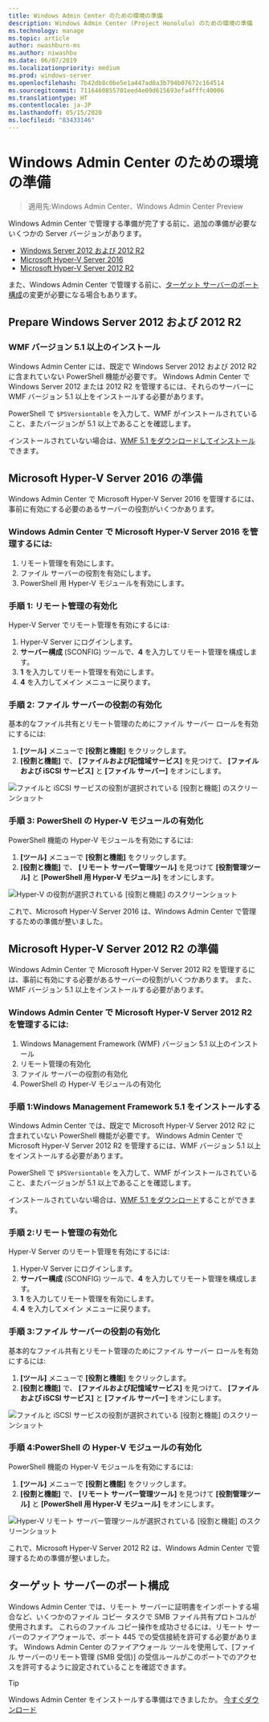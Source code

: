 ```yaml
---
title: Windows Admin Center のための環境の準備
description: Windows Admin Center (Project Honolulu) のための環境の準備
ms.technology: manage
ms.topic: article
author: nwashburn-ms
ms.author: niwashbu
ms.date: 06/07/2019
ms.localizationpriority: medium
ms.prod: windows-server
ms.openlocfilehash: 7b42db8c0be5e1a447ad0a3b794b07672c164514
ms.sourcegitcommit: 7116460855701eed4e09d615693efa4fffc40006
ms.translationtype: HT
ms.contentlocale: ja-JP
ms.lasthandoff: 05/15/2020
ms.locfileid: "83433146"
---
```

# <a name="prepare-your-environment-for-windows-admin-center"></a>Windows Admin Center のための環境の準備

> 適用先:Windows Admin Center、Windows Admin Center Preview

Windows Admin Center で管理する準備が完了する前に、追加の準備が必要ないくつかの Server バージョンがあります。

- [Windows Server 2012 および 2012 R2](#prepare-windows-server-2012-and-2012-r2)
- [Microsoft Hyper-V Server 2016](#prepare-microsoft-hyper-v-server-2016)
- [Microsoft Hyper-V Server 2012 R2](#prepare-microsoft-hyper-v-server-2012-r2)

また、Windows Admin Center で管理する前に、[ターゲット サーバーのポート構成](#port-configuration-on-the-target-server)の変更が必要になる場合もあります。

## <a name="prepare-windows-server-2012-and-2012-r2"></a>Prepare Windows Server 2012 および 2012 R2

### <a name="install-wmf-version-51-or-higher"></a>WMF バージョン 5.1 以上のインストール

Windows Admin Center には、既定で Windows Server 2012 および 2012 R2 に含まれていない PowerShell 機能が必要です。 Windows Admin Center で Windows Server 2012 または 2012 R2 を管理するには、それらのサーバーに WMF バージョン 5.1 以上をインストールする必要があります。

PowerShell で `$PSVersiontable` を入力して、WMF がインストールされていること、またバージョンが 5.1 以上であることを確認します。

インストールされていない場合は、[WMF 5.1 をダウンロードしてインストール](https://docs.microsoft.com/powershell/scripting/wmf/setup/install-configure)できます。

## <a name="prepare-microsoft-hyper-v-server-2016"></a>Microsoft Hyper-V Server 2016 の準備

Windows Admin Center で Microsoft Hyper-V Server 2016 を管理するには、事前に有効にする必要のあるサーバーの役割がいくつかあります。

### <a name="to-manage-microsoft-hyper-v-server-2016-with-windows-admin-center"></a>Windows Admin Center で Microsoft Hyper-V Server 2016 を管理するには:

1. リモート管理を有効にします。
2. ファイル サーバーの役割を有効にします。
3. PowerShell 用 Hyper-V モジュールを有効にします。

### <a name="step-1-enable-remote-management"></a>**手順 1:** リモート管理の有効化

Hyper-V Server でリモート管理を有効にするには:

1. Hyper-V Server にログインします。
2. **サーバー構成** (SCONFIG) ツールで、**4** を入力してリモート管理を構成します。
3. **1** を入力してリモート管理を有効にします。
4. **4** を入力してメイン メニューに戻ります。

### <a name="step-2-enable-file-server-role"></a>**手順 2:** ファイル サーバーの役割の有効化

基本的なファイル共有とリモート管理のためにファイル サーバー ロールを有効にするには:

1. **[ツール]** メニューで **[役割と機能]** をクリックします。
2. **[役割と機能]** で、 **[ファイルおよび記憶域サービス]** を見つけて、 **[ファイルおよび iSCSI サービス]** と **[ファイル サーバー]** をオンにします。

![ファイルと iSCSI サービスの役割が選択されている [役割と機能] のスクリーンショット](../media/prepare-environment/c6c30b812d96afcc1edcdb6f52f0e13c.png)

### <a name="step-3-enable-hyper-v-module-for-powershell"></a>**手順 3:** PowerShell の Hyper-V モジュールの有効化

PowerShell 機能の Hyper-V モジュールを有効にするには:

1. **[ツール]** メニューで **[役割と機能]** をクリックします。
2. **[役割と機能]** で、 **[リモート サーバー管理ツール]** を見つけて **[役割管理ツール]** と **[PowerShell 用 Hyper-V モジュール]** をオンにします。

![Hyper-V の役割が選択されている [役割と機能] のスクリーンショット](../media/prepare-environment/7ab0999602b7083733525bd0c1ba2747.png)

これで、Microsoft Hyper-V Server 2016 は、Windows Admin Center で管理するための準備が整いました。

## <a name="prepare-microsoft-hyper-v-server-2012-r2"></a>Microsoft Hyper-V Server 2012 R2 の準備

Windows Admin Center で Microsoft Hyper-V Server 2012 R2 を管理するには、事前に有効にする必要があるサーバーの役割がいくつかあります。  また、WMF バージョン 5.1 以上をインストールする必要があります。

### <a name="to-manage-microsoft-hyper-v-server-2012-r2-with-windows-admin-center"></a>Windows Admin Center で Microsoft Hyper-V Server 2012 R2 を管理するには:

1. Windows Management Framework (WMF) バージョン 5.1 以上のインストール
2. リモート管理の有効化
3. ファイル サーバーの役割の有効化
4. PowerShell の Hyper-V モジュールの有効化

### <a name="step-1-install-windows-management-framework-51"></a>手順 1:Windows Management Framework 5.1 をインストールする

Windows Admin Center では、既定で Microsoft Hyper-V Server 2012 R2 に含まれていない PowerShell 機能が必要です。 Windows Admin Center で Microsoft Hyper-V Server 2012 R2 を管理するには、WMF バージョン 5.1 以上をインストールする必要があります。

PowerShell で `$PSVersiontable` を入力して、WMF がインストールされていること、またバージョンが 5.1 以上であることを確認します。

インストールされていない場合は、[WMF 5.1 をダウンロード](https://docs.microsoft.com/powershell/scripting/wmf/setup/install-configure)することができます。

### <a name="step-2-enable-remote-management"></a>手順 2:リモート管理の有効化

Hyper-V Server のリモート管理を有効にするには:

1. Hyper-V Server にログインします。
2. **サーバー構成** (SCONFIG) ツールで、**4** を入力してリモート管理を構成します。
3. **1** を入力してリモート管理を有効にします。
4. **4** を入力してメイン メニューに戻ります。

### <a name="step-3-enable-file-server-role"></a>手順 3:ファイル サーバーの役割の有効化

基本的なファイル共有とリモート管理のためにファイル サーバー ロールを有効にするには:

1. **[ツール]** メニューで **[役割と機能]** をクリックします。
2. **[役割と機能]** で、 **[ファイルおよび記憶域サービス]** を見つけて、 **[ファイルおよび iSCSI サービス]** と **[ファイル サーバー]** をオンにします。

![ファイルと iSCSI サービスの役割が選択されている [役割と機能] のスクリーンショット](../media/prepare-environment/c6c30b812d96afcc1edcdb6f52f0e13c.png)

### <a name="step-4-enable-hyper-v-module-for-powershell"></a>手順 4:PowerShell の Hyper-V モジュールの有効化

PowerShell 機能の Hyper-V モジュールを有効にするには:

1. **[ツール]** メニューで **[役割と機能]** をクリックします。
2. **[役割と機能]** で、 **[リモート サーバー管理ツール]** を見つけて **[役割管理ツール]** と **[PowerShell 用 Hyper-V モジュール]** をオンにします。

![Hyper-V リモート サーバー管理ツールが選択されている [役割と機能] のスクリーンショット](../media/prepare-environment/7ab0999602b7083733525bd0c1ba2747.png)

これで、Microsoft Hyper-V Server 2012 R2 は、Windows Admin Center で管理するための準備が整いました。

## <a name="port-configuration-on-the-target-server"></a>ターゲット サーバーのポート構成

Windows Admin Center では、リモート サーバーに証明書をインポートする場合など、いくつかのファイル コピー タスクで SMB ファイル共有プロトコルが使用されます。 これらのファイル コピー操作を成功させるには、リモート サーバーのファイアウォールで、ポート 445 での受信接続を許可する必要があります。  Windows Admin Center のファイアウォール ツールを使用して、[ファイル サーバーのリモート管理 (SMB 受信)] の受信ルールがこのポートでのアクセスを許可するように設定されていることを確認できます。

> [!Tip]
> Windows Admin Center をインストールする準備はできましたか。 [今すぐダウンロード](https://docs.microsoft.com/windows-server/manage/windows-admin-center/understand/windows-admin-center#download-now)
